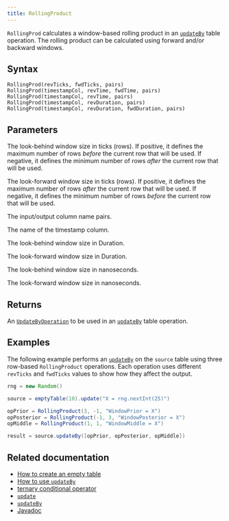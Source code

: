 ```yaml
---
title: RollingProduct
---
```


`RollingProd` calculates a window-based rolling product in an [`updateBy`](./updateBy.md) table operation. The rolling product can be calculated using forward and/or backward windows.

## Syntax

```
RollingProd(revTicks, fwdTicks, pairs)
RollingProd(timestampCol, revTime, fwdTime, pairs)
RollingProd(timestampCol, revTime, pairs)
RollingProd(timestampCol, revDuration, pairs)
RollingProd(timestampCol, revDuration, fwdDuration, pairs)
```

## Parameters

<ParamTable>
<Param name="revTicks" type="long">

The look-behind window size in ticks (rows). If positive, it defines the maximum number of rows _before_ the current row that will be used. If negative, it defines the minimum number of rows _after_ the current row that will be used.

</Param>
<Param name="fwdTicks" type="long">

The look-forward window size in ticks (rows). If positive, it defines the maximum number of rows _after_ the current row that will be used. If negative, it defines the minimum number of rows _before_ the current row that will be used.

</Param>
<Param name="pairs" type="String...">

The input/output column name pairs.

</Param>
<Param name="timestampCol" type="String">

The name of the timestamp column.

</Param>
<Param name="revDuration" type="Duration">

The look-behind window size in Duration.

</Param>
<Param name="fwdDuration" type="Duration">

The look-forward window size in Duration.

</Param>
<Param name="revTime" type="long">

The look-behind window size in nanoseconds.

</Param>
<Param name="fwdTime" type="long">

The look-forward window size in nanoseconds.

</Param>
</ParamTable>

## Returns

An [`UpdateByOperation`](./updateBy.md#parameters) to be used in an [`updateBy`](./updateBy.md) table operation.

## Examples

The following example performs an [`updateBy`](./updateBy.md) on the `source` table using three row-based `RollingProduct` operations. Each operation uses different `revTicks` and `fwdTicks` values to show how they affect the output.

```groovy order=source,result
rng = new Random()

source = emptyTable(10).update("X = rng.nextInt(25)")

opPrior = RollingProduct(3, -1, "WindowPrior = X")
opPosterior = RollingProduct(-1, 3, "WindowPosterior = X")
opMiddle = RollingProduct(1, 1, "WindowMiddle = X")

result = source.updateBy([opPrior, opPosterior, opMiddle])
```

## Related documentation

- [How to create an empty table](../../../how-to-guides/new-and-empty-table.md#emptytable)
- [How to use `updateBy`](../../../how-to-guides/rolling-aggregations.md)
- [ternary conditional operator](../../../how-to-guides/ternary-if-how-to.md)
- [`update`](../select/update.md)
- [`updateBy`](./updateBy.md)
- [Javadoc](https://deephaven.io/core/javadoc/io/deephaven/api/updateby/UpdateByOperation.html#RollingProduct(long,long,java.lang.String...))
